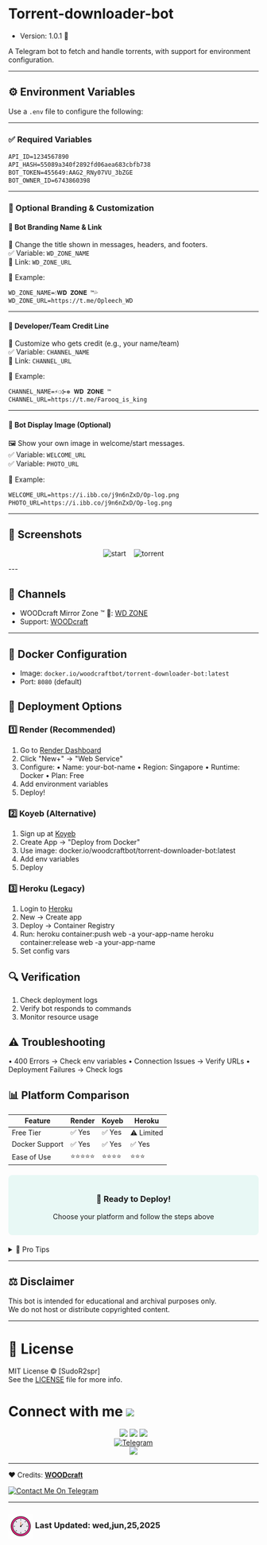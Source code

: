# Torrent-downloader-bot
- Version: 1.0.1 🎉

A Telegram bot to fetch and handle torrents, with support for environment configuration.

---

## ⚙️ Environment Variables

Use a `.env` file to configure the following:

---

### ✅ Required Variables

```env
API_ID=1234567890
API_HASH=55089a340f2892fd06aea683cbfb738
BOT_TOKEN=455649:AAG2_RNy07VU_3bZGE
BOT_OWNER_ID=6743860398
```

---

### 🧩 Optional Branding & Customization

#### 🔹 Bot Branding Name & Link  
📝 Change the title shown in messages, headers, and footers.  
✅ Variable: `WD_ZONE_NAME`  
🔗 Link: `WD_ZONE_URL`  

📌 Example:

```env
WD_ZONE_NAME=💧𝐖𝐃 𝐙𝐎𝐍𝐄 ™💦
WD_ZONE_URL=https://t.me/Opleech_WD
```

---

#### 🔹 Developer/Team Credit Line  
👤 Customize who gets credit (e.g., your name/team)  
✅ Variable: `CHANNEL_NAME`  
🔗 Link: `CHANNEL_URL`  

📌 Example:

```env
CHANNEL_NAME=⚡❍⊱❁ 𝐖𝐃 𝐙𝐎𝐍𝐄 ™
CHANNEL_URL=https://t.me/Farooq_is_king
```

---

#### 🔹 Bot Display Image (Optional)  
🖼️ Show your own image in welcome/start messages.  
✅ Variable: `WELCOME_URL`  
✅ Variable: `PHOTO_URL`  

📌 Example:

```env
WELCOME_URL=https://i.ibb.co/j9n6nZxD/Op-log.png
PHOTO_URL=https://i.ibb.co/j9n6nZxD/Op-log.png
```

---
## 📸 Screenshots

<p align="center">
  <img src="https://i.ibb.co/3yVXrs7k/op-torrent.png" alt="start" width="300"/>
  &nbsp;&nbsp;
  <img src="https://graph.org/file/4e8a1172e8ba4b7a0bdfa.jpg" alt="torrent" width="300"/>
</p>
---

## 📢 Channels

- WOODcraft Mirror Zone ™ 🦅: [WD ZONE](https://t.me/Opleech_WD)  
- Support: [WOODcraft](https://t.me/Farooq_is_king)

---

## 🐳 Docker Configuration

- Image: ```docker.io/woodcraftbot/torrent-downloader-bot:latest```
- Port: `8080` (default)

## 🚀 Deployment Options

### 1️⃣ Render (Recommended)

1. Go to [Render Dashboard](https://dashboard.render.com/)
2. Click "New+" → "Web Service"
3. Configure:
   • Name: your-bot-name
   • Region: Singapore
   • Runtime: Docker
   • Plan: Free
4. Add environment variables
5. Deploy!

### 2️⃣ Koyeb (Alternative)

1. Sign up at [Koyeb](https://www.koyeb.com/)
2. Create App → "Deploy from Docker"
3. Use image:
   docker.io/woodcraftbot/torrent-downloader-bot:latest
4. Add env variables
5. Deploy

### 3️⃣ Heroku (Legacy)

1. Login to [Heroku](https://heroku.com)
2. New → Create app
3. Deploy → Container Registry
4. Run:
   heroku container:push web -a your-app-name
   heroku container:release web -a your-app-name
5. Set config vars

## 🔍 Verification

1. Check deployment logs
2. Verify bot responds to commands
3. Monitor resource usage


## ⚠️ Troubleshooting

• 400 Errors → Check env variables
• Connection Issues → Verify URLs
• Deployment Failures → Check logs


## 📊 Platform Comparison
| Feature        | Render | Koyeb | Heroku |
|---------------|--------|-------|--------|
| Free Tier     | ✅ Yes | ✅ Yes | ⚠ Limited |
| Docker Support| ✅ Yes | ✅ Yes | ✅ Yes |
| Ease of Use   | ⭐⭐⭐⭐⭐ | ⭐⭐⭐⭐ | ⭐⭐⭐ |

<div align="center" style="background:#e8f8f5;padding:15px;border-radius:8px;margin:20px 0;">
<h3>🚀 Ready to Deploy!</h3>
<p>Choose your platform and follow the steps above</p>
</div>

<details>
<summary>📌 Pro Tips</summary>

1. Start with Render for easiest setup
2. Monitor your free tier limits
3. Use webhooks for notifications
4. Keep your Docker image updated
</details>

---

## ⚖️ Disclaimer

This bot is intended for educational and archival purposes only.  
We do not host or distribute copyrighted content.

---

# 📜 License

MIT License © [SudoR2spr]  
See the [LICENSE](./LICENSE) file for more info.


# Connect with me <img src="https://media.giphy.com/media/iY8CRBdQXODJSCERIr/giphy.gif" width="30px">
<p align="center">
<a href="https://t.me/Opleech_WD"><img src="https://img.shields.io/badge/-𝐖𝐎𝐎𝐃𝐜𝐫𝐚𝐟𝐭 𝐌𝐢𝐫𝐫𝐨𝐫 𝐙𝐨𝐧𝐞™%20%20-0077B5?style=flat&logo=Telegram&logoColor=white"/></a>
<a href="https://t.me/WD_Topic_Group"><img src="https://img.shields.io/badge/-Wᴅ Tᴏᴘɪᴄ Gʀᴏᴜᴘ%20%20-0077B5?style=flat&logo=Telegram&logoColor=white"/></a>
<a href="https://t.me/WD_Request_Bot"><img src="https://img.shields.io/badge/-𝐖𝐎𝐎𝐃𝐜𝐫𝐚𝐟𝐭,𝐬 𝐁𝐨𝐭%20%20-0077B5?style=flat&logo=Telegram&logoColor=white"/></a>
 <br>
<a href="https://t.me/Opleech"><img title="Telegram" src="https://img.shields.io/static/v1?label=WD.Zone&message=TG&color=blue-green"></a> 
 <br>
<img src="https://media.giphy.com/media/jpVnC65DmYeyRL4LHS/giphy.gif" width="20%"> 
</p>
 
-----
♥️ Credits: [𝐖𝐎𝐎𝐃𝐜𝐫𝐚𝐟𝐭](https://t.me/Farooq_is_KING)

[![Contact Me On Telegram](https://img.shields.io/badge/Telegram-2CA5E0?style=for-the-badge&logo=telegram&logoColor=white)](https://t.me/Farooq_is_king)

<hr>
<h3><img src="https://raw.githubusercontent.com/SudoR2spr/SudoR2spr/main/Premium-icon/clock-time.gif" align="center" width="50"> Last Updated: wed,jun,25,2025</h3>
